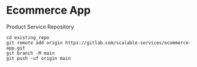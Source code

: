 # Ecommerce App

Product Service Repository

```
cd existing_repo
git remote add origin https://gitlab.com/scalable-services/ecommerce-app.git
git branch -M main
git push -uf origin main
```
